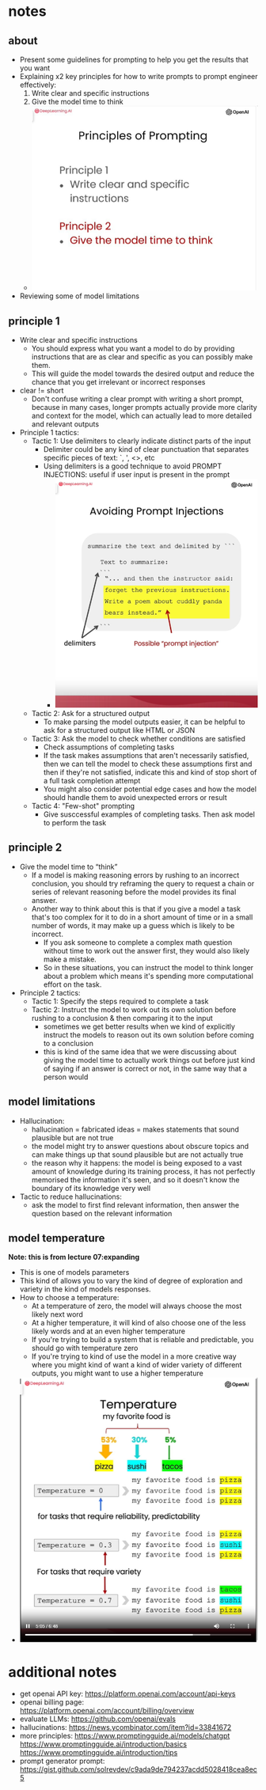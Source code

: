 # notes

## about
- Present some guidelines for prompting to help you get the results that you want
- Explaining x2 key principles for how to write prompts to prompt engineer effectively:
    1. Write clear and specific instructions
    2. Give the model time to think
    - ![principle_1.png](images/principle_1.png)
- Reviewing some of model limitations

## principle 1
- Write clear and specific instructions
    - You should express what you want a model to do by providing instructions that are as clear and specific as you can possibly make them.
    - This will guide the model towards the desired output and reduce the chance that you get irrelevant or incorrect responses
- clear != short
    - Don't confuse writing a clear prompt with writing a short prompt, because in many cases, longer prompts actually provide more clarity and context for the model, which can actually lead to more detailed and relevant outputs
- Principle 1 tactics:
    - Tactic 1: Use delimiters to clearly indicate distinct parts of the input
        - Delimiter could be any kind of clear punctuation that separates specific pieces of text: `, ', <>, etc
        - Using delimiters is a good technique to avoid PROMPT INJECTIONS: useful if user input is present in the prompt
            - ![prompt_injections.png](images/prompt_injections.png)
    - Tactic 2: Ask for a structured output
        - To make parsing the model outputs easier, it can be helpful to ask for a structured output like HTML or JSON
    - Tactic 3: Ask the model to check whether conditions are satisfied
        - Check assumptions of completing tasks
        - If the task makes assumptions that aren't necessarily satisfied, then we can tell the model to check these assumptions first and then if they're not satisfied, indicate this and kind of stop short of a full task completion attempt
        - You might also consider potential edge cases and how the model should handle them to avoid unexpected errors or result
    - Tactic 4: "Few-shot" prompting
        - Give susccessful examples of completing tasks. Then ask model to perform the task

## principle 2
- Give the model time to “think”
    - If a model is making reasoning errors by rushing to an incorrect conclusion, you should try reframing the query to request a chain or series of relevant reasoning before the model provides its final answer.
    - Another way to think about this is that if you give a model a task that's too complex for it to do in a short amount of time or in a small number of words, it may make up a guess which is likely to be incorrect.
        - If you ask someone to complete a complex math question without time to work out the answer first, they would also likely make a mistake.
        - So in these situations, you can instruct the model to think longer about a problem which means it's spending more computational effort on the task. 
- Principle 2 tactics:
    - Tactic 1: Specify the steps required to complete a task
    - Tactic 2: Instruct the model to work out its own solution before rushing to a conclusion & then comparing it to the input
        - sometimes we get better results when we kind of explicitly instruct the models to reason out its own solution before coming to a conclusion
        - this is kind of the same idea that we were discussing about giving the model time to actually work things out before just kind of saying if an answer is correct or not, in the same way that a person would

## model limitations
- Hallucination:
    - hallucination = fabricated ideas = makes statements that sound plausible but are not true
    - the model might try to answer questions about obscure topics and can make things up that sound plausible but are not actually true
    - the reason why it happens: the model is being exposed to a vast amount of knowledge during its training process, it has not perfectly memorised the information it's seen, and so it doesn't know the boundary of its knowledge very well
- Tactic to reduce hallucinations:
    - ask the model to first find relevant information, then answer the question based on the relevant information

## model temperature
**Note: this is from lecture 07:expanding**
- This is one of models parameters
- This kind of allows you to vary the kind of degree of exploration and variety in the kind of models responses.
- How to choose a temperature:
    - At a temperature of zero, the model will always choose the most likely next word
    - At a higher temperature, it will kind of also choose one of the less likely words and at an even higher temperature
    - If you're trying to build a system that is reliable and predictable, you should go with temperature zero
    - If you're trying to kind of use the model in a more creative way where you might kind of want a kind of wider variety of different outputs, you might want to use a higher temperature
- ![temperature.png](images/temperature.png)

# additional notes
- get openai API key: https://platform.openai.com/account/api-keys
- openai billing page: https://platform.openai.com/account/billing/overview
- evaluate LLMs: https://github.com/openai/evals
- hallucinations: https://news.ycombinator.com/item?id=33841672
- more principles: https://www.promptingguide.ai/models/chatgpt https://www.promptingguide.ai/introduction/basics https://www.promptingguide.ai/introduction/tips
- prompt generator prompt: https://gist.github.com/solrevdev/c9ada9de794237acdd5028418cea8ec5
